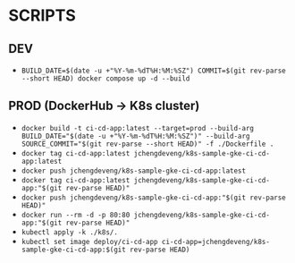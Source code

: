 # SCRIPTS

## DEV

- `BUILD_DATE=$(date -u +"%Y-%m-%dT%H:%M:%SZ") COMMIT=$(git rev-parse --short HEAD) docker compose up -d --build`

## PROD (DockerHub -> K8s cluster)

- `docker build -t ci-cd-app:latest --target=prod --build-arg BUILD_DATE="$(date -u +"%Y-%m-%dT%H:%M:%SZ")" --build-arg SOURCE_COMMIT="$(git rev-parse --short HEAD)" -f ./Dockerfile .`
- `docker tag ci-cd-app:latest jchengdeveng/k8s-sample-gke-ci-cd-app:latest`
- `docker push jchengdeveng/k8s-sample-gke-ci-cd-app:latest`
- `docker tag ci-cd-app:latest jchengdeveng/k8s-sample-gke-ci-cd-app:"$(git rev-parse HEAD)"`
- `docker push jchengdeveng/k8s-sample-gke-ci-cd-app:"$(git rev-parse HEAD)"`
- `docker run --rm -d -p 80:80 jchengdeveng/k8s-sample-gke-ci-cd-app:"$(git rev-parse HEAD)"`
- `kubectl apply -k ./k8s/.`
- `kubectl set image deploy/ci-cd-app ci-cd-app=jchengdeveng/k8s-sample-gke-ci-cd-app:$(git rev-parse HEAD)`
